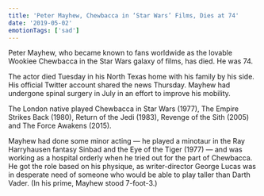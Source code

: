 ```yaml
---
title: 'Peter Mayhew, Chewbacca in ‘Star Wars’ Films, Dies at 74'
date: '2019-05-02'
emotionTags: ['sad']
---
```


Peter Mayhew, who became known to fans worldwide as the lovable Wookiee Chewbacca in the Star Wars galaxy of films, has died. He was 74.

The actor died Tuesday in his North Texas home with his family by his side. His official Twitter account shared the news Thursday. Mayhew had undergone spinal surgery in July in an effort to improve his mobility.

The London native played Chewbacca in Star Wars (1977), The Empire Strikes Back (1980), Return of the Jedi (1983), Revenge of the Sith (2005) and The Force Awakens (2015).

Mayhew had done some minor acting — he played a minotaur in the Ray Harryhausen fantasy Sinbad and the Eye of the Tiger (1977) — and was working as a hospital orderly when he tried out for the part of Chewbacca. He got the role based on his physique, as writer-director George Lucas was in desperate need of someone who would be able to play taller than Darth Vader. (In his prime, Mayhew stood 7-foot-3.)